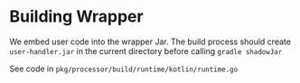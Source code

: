 # Building Wrapper

We embed user code into the wrapper Jar. The build process should create
`user-handler.jar` in the current directory before calling `gradle shadowJar`

See code in `pkg/processor/build/runtime/kotlin/runtime.go`
